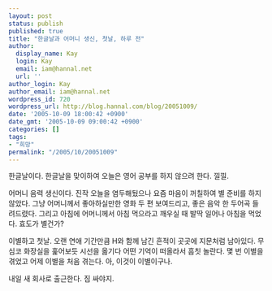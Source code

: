 ```yaml
---
layout: post
status: publish
published: true
title: "한글날과 어머니 생신, 첫날, 하루 전"
author:
  display_name: Kay
  login: Kay
  email: iam@hannal.net
  url: ''
author_login: Kay
author_email: iam@hannal.net
wordpress_id: 720
wordpress_url: http://blog.hannal.com/blog/20051009/
date: '2005-10-09 18:00:42 +0900'
date_gmt: '2005-10-09 09:00:42 +0900'
categories: []
tags:
- "희망"
permalink: "/2005/10/20051009"
---
```

<p>한글날이다. 한글날을 맞이하여 오늘은 영어 공부를 하지 않으려 한다. 낄낄.</p>
<p>어머니 음력 생신이다. 진작 오늘을 염두해뒀으나 요즘 마음이 꺼칠하여 별 준비를 하지 않았다. 그냥 어머니께서 좋아하실만한 영화 두 편 보여드리고, 좋은 음악 한 두어곡 들려드렸다. 그리고 아침에 어머니께서 아침 먹으라고 깨우실 때 발딱 일어나 아침을 먹었다. 효도가 별건가?</p>
<p>이별하고 첫날. 오랜 연애 기간만큼 H와 함께 남긴 흔적이 곳곳에 지문처럼 남아있다. 무심코 화장실을 훑어보듯 시선을 옮기다 어떤 기억이 떠올라서 흠칫 놀란다. 몇 번 이별을 겪었고 어제 이별을 처음 겪는다. 아, 이것이 이별이구나.</p>
<p>내일 새 회사로 출근한다. 짐 싸야지.</p>
